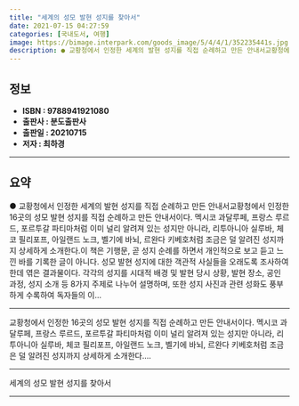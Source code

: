 ```yaml
---
title: "세계의 성모 발현 성지를 찾아서"
date: 2021-07-15 04:27:59
categories: [국내도서, 여행]
image: https://bimage.interpark.com/goods_image/5/4/4/1/352235441s.jpg
description: ● 교황청에서 인정한 세계의 발현 성지를 직접 순례하고 만든 안내서교황청에서 인정한 16곳의 성모 발현 성지를 직접 순례하고 만든 안내서이다. 멕시코 과달루페, 프랑스 루르드, 포르투갈 파티마처럼 이미 널리 알려져 있는 성지만 아니라, 리투아니아 실루바, 체코 필리포프, 아일랜드 노크
---
```


## **정보**

- **ISBN : 9788941921080**
- **출판사 : 분도출판사**
- **출판일 : 20210715**
- **저자 : 최하경**

------



## **요약**

●  교황청에서 인정한 세계의 발현 성지를 직접 순례하고 만든 안내서교황청에서 인정한 16곳의 성모 발현 성지를 직접 순례하고 만든 안내서이다. 멕시코 과달루페, 프랑스 루르드, 포르투갈 파티마처럼 이미 널리 알려져 있는 성지만 아니라, 리투아니아 실루바, 체코 필리포프, 아일랜드 노크, 벨기에 바뇌, 르완다 키베호처럼 조금은 덜 알려진 성지까지 상세하게 소개한다.이 책은 기행문, 곧 성지 순례를 하면서 개인적으로 보고 듣고 느낀 바를 기록한 글이 아니다. 성모 발현 성지에 대한 객관적 사실들을 오래도록 조사하여 한데 엮은 결과물이다. 각각의 성지를 시대적 배경 및 발현 당시 상황, 발현 장소, 공인 과정, 성지 소개 등 8가지 주제로 나누어 설명하며, 또한 성지 사진과 관련 성화도 풍부하게 수록하여 독자들의 이...

------

교황청에서 인정한 16곳의 성모 발현 성지를 직접 순례하고 만든 안내서이다. 멕시코 과달루페, 프랑스 루르드, 포르투갈 파티마처럼 이미 널리 알려져 있는 성지만 아니라, 리투아니아 실루바, 체코 필리포프, 아일랜드 노크, 벨기에 바뇌, 르완다 키베호처럼 조금은 덜 알려진 성지까지 상세하게 소개한다.... 

------


세계의 성모 발현 성지를 찾아서 

------


